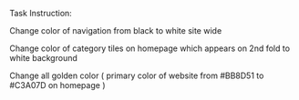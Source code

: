 Task Instruction:

Change color of navigation from black to white site wide

Change color of category tiles on homepage which appears on 2nd fold to white background

Change all golden color ( primary color of website from #BB8D51 to #C3A07D on homepage )
